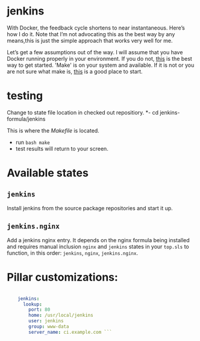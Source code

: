 jenkins
=======

With Docker, the feedback cycle shortens to near instantaneous. Here’s how I do
it. Note that I’m not advocating this as the best way by any means,this is
just the simple approach that works very well for me.

Let’s get a few assumptions out of the way. I will assume that you have Docker
running properly in your environment. If you do not,
[this](https://docs.docker.com/engine/installation/) is the best way to get
started.
'Make' is on your system and available. If it is not or you are not sure what
make is, [this](https://www.gnu.org/software/make/) is a good place to start.

testing
=======

Change to state file location in checked out repositiory.
*- cd jenkins-formula/jenkins

This is where the *Makefile* is located.
- run ```bash make```
- test results will return to your screen.

Available states
================

``jenkins``
-----------

Install jenkins from the source package repositories and start it up.

``jenkins.nginx``
-----------------

Add a jenkins nginx entry. It depends on the nginx formula being installed and
requires manual inclusion `nginx` and `jenkins` states in your `top.sls` to
function, in this order: `jenkins`, `nginx`, `jenkins.nginx`.

Pillar customizations:
==========================

``` yaml

    jenkins:
      lookup:
        port: 80
        home: /usr/local/jenkins
        user: jenkins
        group: www-data
        server_name: ci.example.com ```
